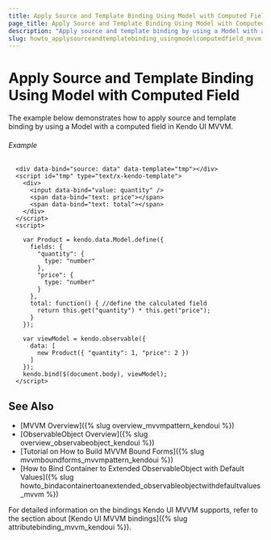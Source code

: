 ```yaml
---
title: Apply Source and Template Binding Using Model with Computed Field
page_title: Apply Source and Template Binding Using Model with Computed Field | Kendo UI MVVM
description: "Apply source and template binding by using a Model with a computed field in Kendo UI MVVM."
slug: howto_applysourceandtemplatebinding_usingmodelcomputedfield_mvvm
---
```


# Apply Source and Template Binding Using Model with Computed Field

The example below demonstrates how to apply source and template binding by using a Model with a computed field in Kendo UI MVVM.

###### Example

```dojo
  <div data-bind="source: data" data-template="tmp"></div>
  <script id="tmp" type="text/x-kendo-template">
    <div>
      <input data-bind="value: quantity" />
      <span data-bind="text: price"></span>
      <span data-bind="text: total"></span>
    </div>
  </script>
  <script>

    var Product = kendo.data.Model.define({
      fields: {
        "quantity": {
          type: "number"
        },
        "price": {
          type: "number"
        }
      },
      total: function() { //define the calculated field
        return this.get("quantity") * this.get("price");
      }
    });

    var viewModel = kendo.observable({
      data: [
        new Product({ "quantity": 1, "price": 2 })
      ]
    });
    kendo.bind($(document.body), viewModel);
  </script>
```

## See Also

* [MVVM Overview]({% slug overview_mvvmpattern_kendoui %})
* [ObservableObject Overview]({% slug overview_observabeobject_kendoui %})
* [Tutorial on How to Build MVVM Bound Forms]({% slug mvvmboundforms_mvvmpattern_kendoui %})
* [How to Bind Container to Extended ObservableObject with Default Values]({% slug howto_bindacontainertoanextended_observableobjectwithdefaultvalues_mvvm %})

For detailed information on the bindings Kendo UI MVVM supports, refer to the section about [Kendo UI MVVM bindings]({% slug attributebinding_mvvm_kendoui %}).
